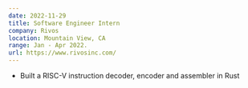 ```yaml
---
date: 2022-11-29
title: Software Engineer Intern
company: Rivos
location: Mountain View, CA
range: Jan - Apr 2022.
url: https://www.rivosinc.com/
---
```


- Built a RISC-V instruction decoder, encoder and assembler in Rust
